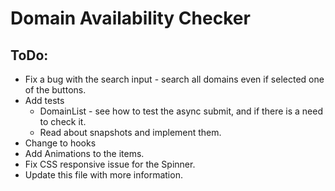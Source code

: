 # Domain Availability Checker

## ToDo:

- Fix a bug with the search input - search all domains even if selected one of the buttons.
-  Add tests
   -  DomainList - see how to test the async submit, and if there is a need to check it.
   -  Read about snapshots and implement them.
-  Change to hooks
-  Add Animations to the items.
-  Fix CSS responsive issue for the Spinner.
-  Update this file with more information.